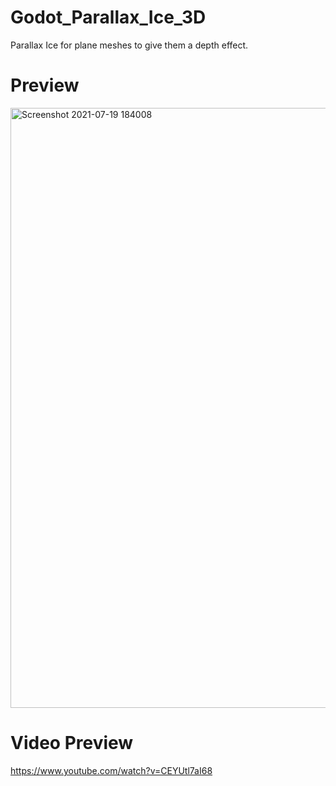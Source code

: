 # Godot_Parallax_Ice_3D
Parallax Ice for plane meshes to give them a depth effect.

<h1>Preview</h1>

<img width="960" alt="Screenshot 2021-07-19 184008" src="https://user-images.githubusercontent.com/81257780/126604806-d40334d2-3d1a-4381-ba6f-e66915ab01c8.png">

<h1>Video Preview</h1>

https://www.youtube.com/watch?v=CEYUtl7aI68
